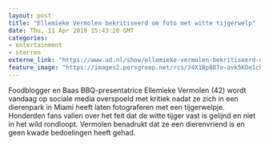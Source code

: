 ```yaml
---
layout: post
title: "Ellemieke Vermolen bekritiseerd om foto met witte tijgerwelp"
date: Thu, 11 Apr 2019 15:43:20 GMT
categories: 
- entertainment 
- sterren 
externe_link: "https://www.ad.nl/show/ellemieke-vermolen-bekritiseerd-om-foto-met-witte-tijgerwelp~a019c5a5/"
feature_image: "https://images2.persgroep.net/rcs/J4X1Bp887o-avk5KDe1cbQ0VpW4/diocontent/145313664/_fitwidth/400/?appId=21791a8992982cd8da851550a453bd7f&quality=0.7"
---
```


Foodblogger en Baas BBQ-presentatrice Ellemieke Vermolen (42) wordt vandaag op sociale media overspoeld met kritiek nadat ze zich in een dierenpark in Miami heeft laten fotograferen met een tijgerwelpje. Honderden fans vallen over het feit dat de witte tijger vast is gelijnd en niet in het wild rondloopt. Vermolen benadrukt dat ze een dierenvriend is en geen kwade bedoelingen heeft gehad.
